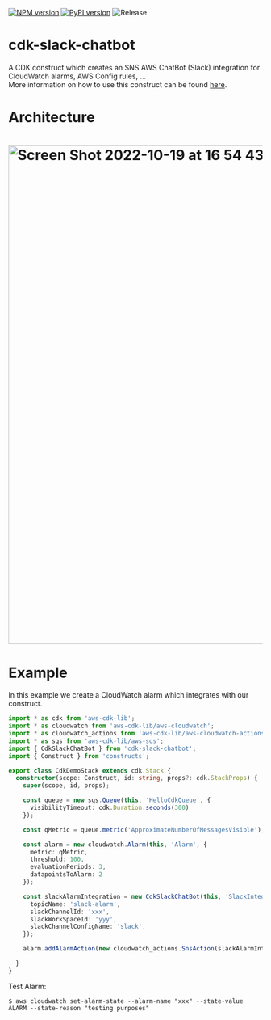 [![NPM version](https://badge.fury.io/js/cdk-slack-chatbot.svg)](https://badge.fury.io/js/cdk-slack-chatbot)
[![PyPI version](https://badge.fury.io/py/cdk-slack-chatbot.svg)](https://badge.fury.io/py/cdk-slack-chatbot)
![Release](https://github.com/lvthillo/cdk-slack-chatbot/workflows/release/badge.svg)

# cdk-slack-chatbot
A CDK construct which creates an SNS AWS ChatBot (Slack) integration for CloudWatch alarms, AWS Config rules, ...\
More information on how to use this construct can be found [here](https://github.com/lvthillo/cdk-slack-chatbot/blob/main/API.md).

# Architecture
# <img width="987" alt="Screen Shot 2022-10-19 at 16 54 43" src="https://user-images.githubusercontent.com/14105387/196726730-5431564e-c6c1-4521-af4b-1891de709805.png">

# Example
In this example we create a CloudWatch alarm which integrates with our construct.
```ts
import * as cdk from 'aws-cdk-lib';
import * as cloudwatch from 'aws-cdk-lib/aws-cloudwatch';
import * as cloudwatch_actions from 'aws-cdk-lib/aws-cloudwatch-actions';
import * as sqs from 'aws-cdk-lib/aws-sqs';
import { CdkSlackChatBot } from 'cdk-slack-chatbot';
import { Construct } from 'constructs';

export class CdkDemoStack extends cdk.Stack {
  constructor(scope: Construct, id: string, props?: cdk.StackProps) {
    super(scope, id, props);

    const queue = new sqs.Queue(this, 'HelloCdkQueue', {
      visibilityTimeout: cdk.Duration.seconds(300)
    });

    const qMetric = queue.metric('ApproximateNumberOfMessagesVisible');

    const alarm = new cloudwatch.Alarm(this, 'Alarm', {
      metric: qMetric,
      threshold: 100,
      evaluationPeriods: 3,
      datapointsToAlarm: 2
    });

    const slackAlarmIntegration = new CdkSlackChatBot(this, 'SlackIntegration', {
      topicName: 'slack-alarm',
      slackChannelId: 'xxx',
      slackWorkSpaceId: 'yyy',
      slackChannelConfigName: 'slack',
    });

    alarm.addAlarmAction(new cloudwatch_actions.SnsAction(slackAlarmIntegration.topic));

  }
}
```

Test Alarm:
```
$ aws cloudwatch set-alarm-state --alarm-name "xxx" --state-value ALARM --state-reason "testing purposes"
```



